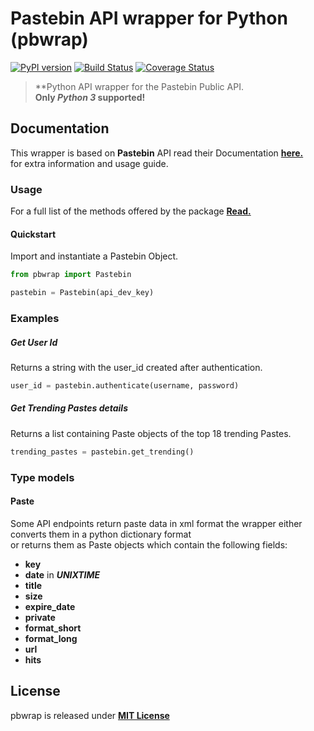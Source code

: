 # Pastebin API wrapper for Python (pbwrap)
[![PyPI version](https://badge.fury.io/py/pbwrap.svg)](https://badge.fury.io/py/pbwrap)
[![Build Status](https://travis-ci.org/Mikts/pbwrap.svg?branch=master)](https://travis-ci.org/Mikts/pbwrap)
[![Coverage Status](https://coveralls.io/repos/github/Mikts/pbwrap/badge.svg)](https://coveralls.io/github/Mikts/pbwrap)


>**Python API wrapper for the Pastebin Public API.  
**Only  _Python 3_ supported!**

## Documentation

This wrapper is based on **Pastebin** API read their Documentation [**here.**](https://pastebin.com/api)  
for extra information and usage guide.

### Usage
For a full list of the methods offered by the package [**Read.**](http://pbwrap.readthedocs.io/en/latest/)

#### Quickstart
Import and instantiate a Pastebin Object.
```Python
from pbwrap import Pastebin

pastebin = Pastebin(api_dev_key)
```

### Examples

##### Get User Id
Returns a string with the user_id created after authentication.
```Python
user_id = pastebin.authenticate(username, password)
```

##### Get Trending Pastes details
Returns a list containing Paste objects of the top 18 trending Pastes.

```Python
trending_pastes = pastebin.get_trending()
```

### Type models

#### Paste

Some API endpoints return paste data in xml format the wrapper either converts them in a python dictionary format  
or returns them as Paste objects which contain the following fields:

* **key**
* **date** in  **_UNIXTIME_**
* **title**
* **size**
* **expire_date**
* **private**
* **format_short**
* **format_long**
* **url**
* **hits**

## License
pbwrap is released under [**MIT License**](./LICENSE)
